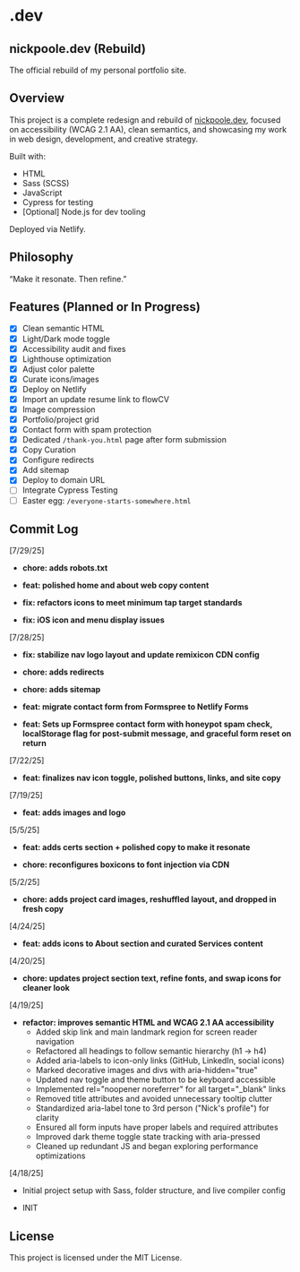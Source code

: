 # .dev

## nickpoole.dev (Rebuild)

The official rebuild of my personal portfolio site.

## Overview

This project is a complete redesign and rebuild of [nickpoole.dev](https://nickpoole.dev), focused on accessibility (WCAG 2.1 AA), clean semantics, and showcasing my work in web design, development, and creative strategy.

Built with:

- HTML
- Sass (SCSS)
- JavaScript
- Cypress for testing
- [Optional] Node.js for dev tooling

Deployed via Netlify.

## Philosophy

“Make it resonate. Then refine.”

## Features (Planned or In Progress)

- [x] Clean semantic HTML
- [x] Light/Dark mode toggle
- [x] Accessibility audit and fixes
- [x] Lighthouse optimization
- [x] Adjust color palette
- [x] Curate icons/images
- [x] Deploy on Netlify
- [x] Import an update resume link to flowCV
- [x] Image compression
- [x] Portfolio/project grid
- [x] Contact form with spam protection
- [x] Dedicated `/thank-you.html` page after form submission
- [x] Copy Curation
- [x] Configure redirects
- [x] Add sitemap
- [x] Deploy to domain URL
- [ ] Integrate Cypress Testing
- [ ] Easter egg: `/everyone-starts-somewhere.html`

## Commit Log

[7/29/25]

- **chore: adds robots.txt**

- **feat: polished home and about web copy content**

- **fix: refactors icons to meet minimum tap target standards**

- **fix: iOS icon and menu display issues**

[7/28/25]

- **fix: stabilize nav logo layout and update remixicon CDN config**

- **chore: adds redirects**

- **chore: adds sitemap**

- **feat: migrate contact form from Formspree to Netlify Forms**

- **feat: Sets up Formspree contact form with honeypot spam check, localStorage flag for post-submit message, and graceful form reset on return**

[7/22/25]

- **feat: finalizes nav icon toggle, polished buttons, links, and site copy**

[7/19/25]

- **feat: adds images and logo**

[5/5/25]

- **feat: adds certs section + polished copy to make it resonate**

- **chore: reconfigures boxicons to font injection via CDN**

[5/2/25]

- **chore: adds project card images, reshuffled layout, and dropped in fresh copy**

[4/24/25]

- **feat: adds icons to About section and curated Services content**

[4/20/25]

- **chore: updates project section text, refine fonts, and swap icons for cleaner look**

[4/19/25]

- **refactor: improves semantic HTML and WCAG 2.1 AA accessibility**
  - Added skip link and main landmark region for screen reader navigation
  - Refactored all headings to follow semantic hierarchy (h1 → h4)
  - Added aria-labels to icon-only links (GitHub, LinkedIn, social icons)
  - Marked decorative images and divs with aria-hidden="true"
  - Updated nav toggle and theme button to be keyboard accessible
  - Implemented rel="noopener noreferrer" for all target="_blank" links
  - Removed title attributes and avoided unnecessary tooltip clutter
  - Standardized aria-label tone to 3rd person ("Nick's profile") for clarity
  - Ensured all form inputs have proper labels and required attributes
  - Improved dark theme toggle state tracking with aria-pressed
  - Cleaned up redundant JS and began exploring performance optimizations

[4/18/25]

- Initial project setup with Sass, folder structure, and live compiler config

- INIT

## License

This project is licensed under the MIT License.
